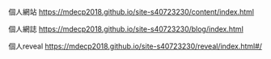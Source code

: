 個人網站 https://mdecp2018.github.io/site-s40723230/content/index.html

個人網誌 https://mdecp2018.github.io/site-s40723230/blog/index.html

個人reveal https://mdecp2018.github.io/site-s40723230/reveal/index.html#/
